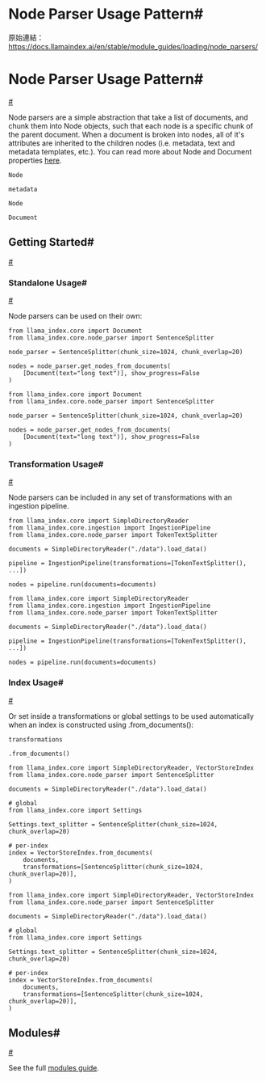 # Node Parser Usage Pattern#

原始連結：https://docs.llamaindex.ai/en/stable/module_guides/loading/node_parsers/

# Node Parser Usage Pattern#

[#](https://docs.llamaindex.ai/en/stable/module_guides/loading/node_parsers/#node-parser-usage-pattern)

Node parsers are a simple abstraction that take a list of documents, and chunk them into Node objects, such that each node is a specific chunk of the parent document. When a document is broken into nodes, all of it's attributes are inherited to the children nodes (i.e. metadata, text and metadata templates, etc.). You can read more about Node and Document properties [here](https://docs.llamaindex.ai/en/stable/module_guides/loading/documents_and_nodes/).

```
Node
```

```
metadata
```

```
Node
```

```
Document
```

## Getting Started#

[#](https://docs.llamaindex.ai/en/stable/module_guides/loading/node_parsers/#getting-started)

### Standalone Usage#

[#](https://docs.llamaindex.ai/en/stable/module_guides/loading/node_parsers/#standalone-usage)

Node parsers can be used on their own:

```
from llama_index.core import Document
from llama_index.core.node_parser import SentenceSplitter

node_parser = SentenceSplitter(chunk_size=1024, chunk_overlap=20)

nodes = node_parser.get_nodes_from_documents(
    [Document(text="long text")], show_progress=False
)
```

```
from llama_index.core import Document
from llama_index.core.node_parser import SentenceSplitter

node_parser = SentenceSplitter(chunk_size=1024, chunk_overlap=20)

nodes = node_parser.get_nodes_from_documents(
    [Document(text="long text")], show_progress=False
)
```

### Transformation Usage#

[#](https://docs.llamaindex.ai/en/stable/module_guides/loading/node_parsers/#transformation-usage)

Node parsers can be included in any set of transformations with an ingestion pipeline.

```
from llama_index.core import SimpleDirectoryReader
from llama_index.core.ingestion import IngestionPipeline
from llama_index.core.node_parser import TokenTextSplitter

documents = SimpleDirectoryReader("./data").load_data()

pipeline = IngestionPipeline(transformations=[TokenTextSplitter(), ...])

nodes = pipeline.run(documents=documents)
```

```
from llama_index.core import SimpleDirectoryReader
from llama_index.core.ingestion import IngestionPipeline
from llama_index.core.node_parser import TokenTextSplitter

documents = SimpleDirectoryReader("./data").load_data()

pipeline = IngestionPipeline(transformations=[TokenTextSplitter(), ...])

nodes = pipeline.run(documents=documents)
```

### Index Usage#

[#](https://docs.llamaindex.ai/en/stable/module_guides/loading/node_parsers/#index-usage)

Or set inside a transformations or global settings to be used automatically when an index is constructed using .from_documents():

```
transformations
```

```
.from_documents()
```

```
from llama_index.core import SimpleDirectoryReader, VectorStoreIndex
from llama_index.core.node_parser import SentenceSplitter

documents = SimpleDirectoryReader("./data").load_data()

# global
from llama_index.core import Settings

Settings.text_splitter = SentenceSplitter(chunk_size=1024, chunk_overlap=20)

# per-index
index = VectorStoreIndex.from_documents(
    documents,
    transformations=[SentenceSplitter(chunk_size=1024, chunk_overlap=20)],
)
```

```
from llama_index.core import SimpleDirectoryReader, VectorStoreIndex
from llama_index.core.node_parser import SentenceSplitter

documents = SimpleDirectoryReader("./data").load_data()

# global
from llama_index.core import Settings

Settings.text_splitter = SentenceSplitter(chunk_size=1024, chunk_overlap=20)

# per-index
index = VectorStoreIndex.from_documents(
    documents,
    transformations=[SentenceSplitter(chunk_size=1024, chunk_overlap=20)],
)
```

## Modules#

[#](https://docs.llamaindex.ai/en/stable/module_guides/loading/node_parsers/#modules)

See the full [modules guide](https://docs.llamaindex.ai/en/stable/module_guides/loading/node_parsers/modules/).

